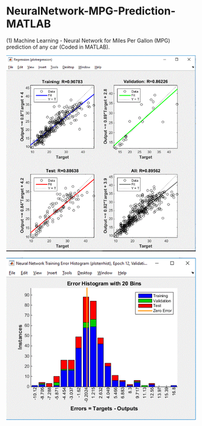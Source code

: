 # NeuralNetwork-MPG-Prediction-MATLAB
(1) Machine Learning - Neural Network for Miles Per Gallon (MPG) prediction of any car (Coded in MATLAB). 

![Alt text](https://github.com/AbhishekNagaraj1/NeuralNetwork-MPG-Prediction/blob/master/Linear%20Regression%20with%20R%20value%20(Training%2C%20test%2C%20validation%20and%20all).gif) 

![Alt text](https://github.com/AbhishekNagaraj1/NeuralNetwork-MPG-Prediction/blob/master/Error%20Histogram%20(Train%2C%20test%20and%20validation).gif)
